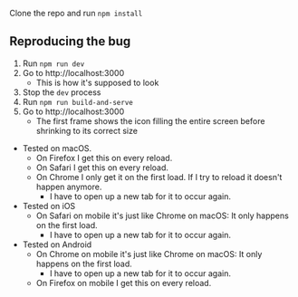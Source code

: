 Clone the repo and run `npm install`

## Reproducing the bug

1. Run `npm run dev`
2. Go to http://localhost:3000
    - This is how it's supposed to look
3. Stop the `dev` process
4. Run `npm run build-and-serve`
5. Go to http://localhost:3000
    - The first frame shows the icon filling the entire screen before shrinking to its correct size

- Tested on macOS.
    - On Firefox I get this on every reload.
    - On Safari I get this on every reload.
    - On Chrome I only get it on the first load. If I try to reload it doesn't happen anymore.
        - I have to open up a new tab for it to occur again.
- Tested on iOS
    - On Safari on mobile it's just like Chrome on macOS: It only happens on the first load.
        - I have to open up a new tab for it to occur again.
- Tested on Android
    - On Chrome on mobile it's just like Chrome on macOS: It only happens on the first load.
        - I have to open up a new tab for it to occur again.
    - On Firefox on mobile I get this on every reload.

